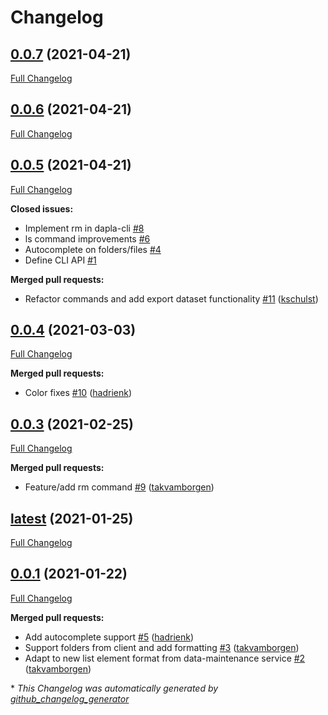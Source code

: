 # Changelog

## [0.0.7](https://github.com/statisticsnorway/dapla-cli/tree/0.0.7) (2021-04-21)

[Full Changelog](https://github.com/statisticsnorway/dapla-cli/compare/0.0.6...0.0.7)

## [0.0.6](https://github.com/statisticsnorway/dapla-cli/tree/0.0.6) (2021-04-21)

[Full Changelog](https://github.com/statisticsnorway/dapla-cli/compare/0.0.5...0.0.6)

## [0.0.5](https://github.com/statisticsnorway/dapla-cli/tree/0.0.5) (2021-04-21)

[Full Changelog](https://github.com/statisticsnorway/dapla-cli/compare/0.0.4...0.0.5)

**Closed issues:**

- Implement rm in dapla-cli [\#8](https://github.com/statisticsnorway/dapla-cli/issues/8)
- ls command improvements [\#6](https://github.com/statisticsnorway/dapla-cli/issues/6)
- Autocomplete on folders/files [\#4](https://github.com/statisticsnorway/dapla-cli/issues/4)
- Define CLI API [\#1](https://github.com/statisticsnorway/dapla-cli/issues/1)

**Merged pull requests:**

- Refactor commands and add export dataset functionality [\#11](https://github.com/statisticsnorway/dapla-cli/pull/11) ([kschulst](https://github.com/kschulst))

## [0.0.4](https://github.com/statisticsnorway/dapla-cli/tree/0.0.4) (2021-03-03)

[Full Changelog](https://github.com/statisticsnorway/dapla-cli/compare/0.0.3...0.0.4)

**Merged pull requests:**

- Color fixes [\#10](https://github.com/statisticsnorway/dapla-cli/pull/10) ([hadrienk](https://github.com/hadrienk))

## [0.0.3](https://github.com/statisticsnorway/dapla-cli/tree/0.0.3) (2021-02-25)

[Full Changelog](https://github.com/statisticsnorway/dapla-cli/compare/latest...0.0.3)

**Merged pull requests:**

- Feature/add rm command [\#9](https://github.com/statisticsnorway/dapla-cli/pull/9) ([takvamborgen](https://github.com/takvamborgen))

## [latest](https://github.com/statisticsnorway/dapla-cli/tree/latest) (2021-01-25)

[Full Changelog](https://github.com/statisticsnorway/dapla-cli/compare/0.0.1...latest)

## [0.0.1](https://github.com/statisticsnorway/dapla-cli/tree/0.0.1) (2021-01-22)

[Full Changelog](https://github.com/statisticsnorway/dapla-cli/compare/204cb776e53a022de5a473b973ed3e1a4643d2bd...0.0.1)

**Merged pull requests:**

- Add autocomplete support [\#5](https://github.com/statisticsnorway/dapla-cli/pull/5) ([hadrienk](https://github.com/hadrienk))
- Support folders from client and add formatting [\#3](https://github.com/statisticsnorway/dapla-cli/pull/3) ([takvamborgen](https://github.com/takvamborgen))
- Adapt to new list element format from data-maintenance service [\#2](https://github.com/statisticsnorway/dapla-cli/pull/2) ([takvamborgen](https://github.com/takvamborgen))



\* *This Changelog was automatically generated by [github_changelog_generator](https://github.com/github-changelog-generator/github-changelog-generator)*
